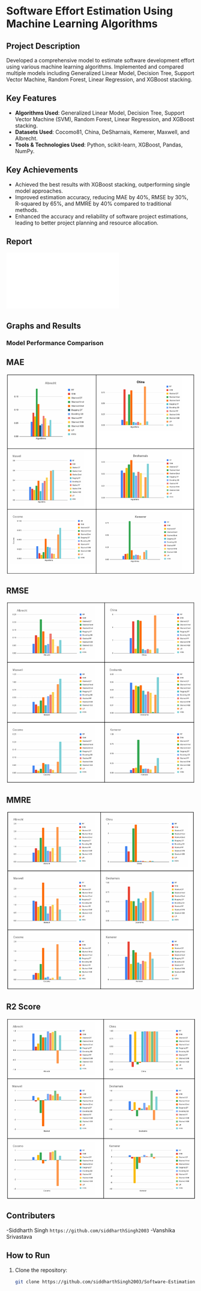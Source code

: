 # Software Effort Estimation Using Machine Learning Algorithms

## Project Description

Developed a comprehensive model to estimate software development effort using various machine learning algorithms. Implemented and compared multiple models including Generalized Linear Model, Decision Tree, Support Vector Machine, Random Forest, Linear Regression, and XGBoost stacking.

## Key Features

- **Algorithms Used**: Generalized Linear Model, Decision Tree, Support Vector Machine (SVM), Random Forest, Linear Regression, and XGBoost stacking.
- **Datasets Used**: Cocomo81, China, DeSharnais, Kemerer, Maxwell, and Albrecht.
- **Tools & Technologies Used**: Python, scikit-learn, XGBoost, Pandas, NumPy.

## Key Achievements

- Achieved the best results with XGBoost stacking, outperforming single model approaches.
- Improved estimation accuracy, reducing MAE by 40%, RMSE by 30%, R-squared by 65%, and MMRE by 40% compared to traditional methods.
- Enhanced the accuracy and reliability of software project estimations, leading to better project planning and resource allocation.

## Report
![Report](Software-Estimation-Refort.pdf)
## Graphs and Results

### Model Performance Comparison
## MAE
![MAE](images/MAE.png)
## RMSE
![China](images/RMSE.png)
## MMRE
![Cocomo](images/MMRE.png)
## R2 Score
![Desharnais](images/R2score.png)



## Contributers

-Siddharth Singh `https://github.com/siddharthSingh2003`
-Vanshika Srivastava
## How to Run

1. Clone the repository:
   ```bash
   git clone https://github.com/siddharthSingh2003/Software-Estimation-using-AI.git
